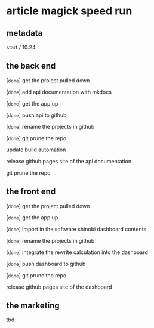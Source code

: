 # article magick speed run

## metadata

start / 10.24

## the back end

[`done`] get the project pulled down

[`done`] add api documentation with mkdocs

[`done`] get the app up

[`done`] push api to github

[`done`] rename the projects in github

[`done`] git prune the repo

update build automation

release github pages site of the api documentation

git prune the repo

## the front end

[`done`] get the project pulled down

[`done`] get the app up

[`done`] import in the software shinobi dashboard contents

[`done`] rename the projects in github

[`done`] integrate the rewrite calculation into the dashboard

[`done`] push dashboard to github

[`done`] git prune the repo

release github pages site of the dashboard

## the marketing

tbd
